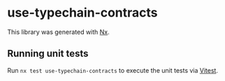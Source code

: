 # use-typechain-contracts

This library was generated with [Nx](https://nx.dev).

## Running unit tests

Run `nx test use-typechain-contracts` to execute the unit tests via [Vitest](https://vitest.dev/).
